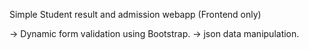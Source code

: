 
Simple Student result and admission webapp (Frontend only)


-> Dynamic form validation using Bootstrap.
-> json data manipulation.
